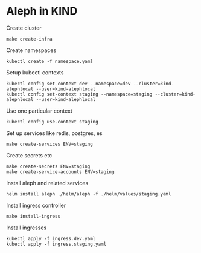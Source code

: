 # Aleph in KIND

Create cluster

```
make create-infra
```

Create namespaces

```
kubectl create -f namespace.yaml
```

Setup kubectl contexts

```
kubectl config set-context dev --namespace=dev --cluster=kind-alephlocal --user=kind-alephlocal
kubectl config set-context staging --namespace=staging --cluster=kind-alephlocal --user=kind-alephlocal
```

Use one particular context

```
kubectl config use-context staging
```

Set up services like redis, postgres, es
```
make create-services ENV=staging
```

Create secrets etc
```
make create-secrets ENV=staging
make create-service-accounts ENV=staging
```

Install aleph and related services
```
helm install aleph ./helm/aleph -f ./helm/values/staging.yaml
```

Install ingress controller
```
make install-ingress
```

Install ingresses
```
kubectl apply -f ingress.dev.yaml
kubectl apply -f ingress.staging.yaml
```

